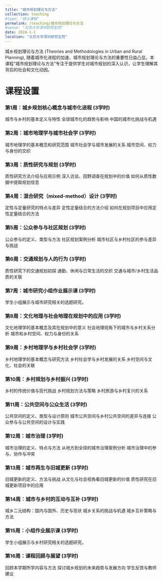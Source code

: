 ```yaml
---
title: "城市规划理论与方法"
collection: teaching
#type: "硕士课程"
permalink: /teaching/城市规划理论与方法
#venue: "北京大学深圳研究生院"
date: 2024-1-1
location: "北京大学深圳研究生院"
---
```


城乡规划理论与方法 (Theories and Methodologies in Urban and Rural Planning),
随着城市化进程的加速，城市规划理论与方法的重要性日益凸显。本课程“城市规划理论与方法”专注于提供学生对城市规划的深入认识，让学生理解其背后的社会和文化动因。


课程设置
======

### 第1周：城乡规划核心概念与城市化进程 (3学时)

城市与乡村的基本定义与特性
全球城市化的趋势与影响
中国的城市化挑战与机遇

### 第2周：城市地理学与城市社会学 (3学时)

城市地理学的基本概念和研究范围
城市社会学与城市发展的关系
城市空间、权力与身份的交织

### 第3周：质性研究与规划 (3学时)

质性研究方法介绍与应用示例
深入访谈、田野调查在规划中的价值
如何从质性数据中提取规划信息

### 第4周：混合研究（mixed-method）设计 (3学时)

定性与定量研究的特点与差异
定性定量结合的方法介绍
如何在规划项目中应用定性定量结合的方法

### 第5周：公众参与与社区规划 (3学时)

公众参与的定义、类型与方法
社区规划案例分析
城市社区与乡村社区的参与差异与挑战

### 第6周：交通规划与人的行为 (3学时)

质性研究下的交通规划初探
通勤、休闲与日常生活的交织
交通与城市/乡村生活品质的关联

### 第7周：城市研究小组作业展示课 (3学时)
学生小组展示与城市研究相关的选题研究。

### 第8周：文化地理与社会地理在规划中的应用 (3学时)

文化地理学的基本概念及其在规划中的意义
社会地理视角下的城市与乡村关系分析
城市和乡村空间、权力与身份的关系

### 第9周：乡村地理学与乡村社会学 (3学时)

乡村地理学的基本概念与研究方法
乡村社会学与乡村发展的关系
乡村空间与文化、社会的关联

### 第10周：乡村规划与乡村振兴 (3学时)

乡村的传统价值与现代挑战
乡村规划方法与策略
乡村旅游与乡村复兴的关系

### 第11周：公共空间与公众生活 (3学时)

公共空间的定义、类型与设计原则
城市公共空间与乡村公共空间的差异与连接
公众参与与公共空间的设计与实践

### 第12周：城市治理 (3学时)

城市治理的定义、特点与方法
从地方到全球的城市治理案例分析
城市治理中的参与、协作与冲突

### 第13周：城市再生与旧城更新 (3学时)

旧城更新的定义、方法与挑战
从文化与社会视角看旧城更新的价值
质性研究在旧城更新项目中的应用

### 第14周：城市与乡村的互动与互补 (3学时)

城乡二元结构：国内与国外、历史与现状
城乡关系的挑战与机遇
城乡互补策略与方法

### 第15周：小组作业展示课 (3学时)

学生小组展示与乡村研究相关的选题研究。

### 第16周：课程回顾与展望 (3学时)

回顾本学期所学内容与方法
探讨城乡规划的未来趋势与发展方向
学生反馈与教师建议

